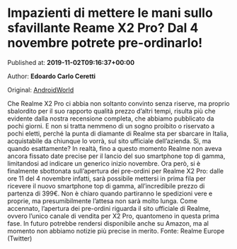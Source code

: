 
# Impazienti di mettere le mani sullo sfavillante Reame X2 Pro? Dal 4 novembre potrete pre-ordinarlo!

Published at: **2019-11-02T09:16:37+00:00**

Author: **Edoardo Carlo Ceretti**

Original: [AndroidWorld](https://www.androidworld.it/2019/11/02/reame-x2-pro-pre-ordini-4-novembre-677555/)

Che Realme X2 Pro ci abbia non soltanto convinto senza riserve, ma proprio sbalordito per il suo rapporto qualità prezzo d’altri tempi, risulta più che evidente dalla nostra recensione completa, che abbiamo pubblicato da pochi giorni. E non si tratta nemmeno di un sogno proibito o riservato a pochi eletti, perché la punta di diamante di Realme sta per sbarcare in Italia, acquistabile da chiunque lo vorrà, sul sito ufficiale dell’azienda. Sì, ma quando esattamente?
In realtà, fino a questo momento Realme non aveva ancora fissato date precise per il lancio del suo smartphone top di gamma, limitandosi ad indicare un generico inizio novembre. Ora però, si è finalmente sbottonata sull’apertura dei pre-ordini per Realme X2 Pro: dalle ore 11 del 4 novembre infatti, sarà possibile mettersi in prima fila per ricevere il nuovo smartphone top di gamma, all’incredibile prezzo di partenza di 399€.
Non è chiaro quando partiranno le spedizioni vere e proprie, ma presumibilmente l’attesa non sarà molto lunga. Come accennato, l’apertura dei pre-ordini riguarda il sito ufficiale di Realme, ovvero l’unico canale di vendita per X2 Pro, quantomeno in questa prima fase. In futuro potrebbe rendersi disponibile anche su Amazon, ma al momento non abbiamo notizie più precise in merito.
Fonte: Realme Europe (Twitter)
